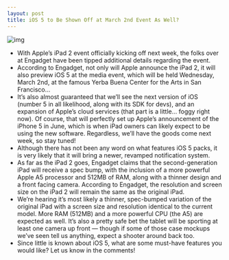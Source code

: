 ```yaml
---
layout: post
title: iOS 5 to Be Shown Off at March 2nd Event As Well?
---
```

![img](http://media.idownloadblog.com/wp-content/uploads/2011/02/March-2nd-Invite.jpeg)
* With Apple’s iPad 2 event officially kicking off next week, the folks over at Engadget have been tipped additional details regarding the event.
* According to Engadget, not only will Apple announce the iPad 2, it will also preview iOS 5 at the media event, which will be held Wednesday, March 2nd, at the famous Yerba Buena Center for the Arts in San Francisco…
* It’s also almost guaranteed that we’ll see the next version of iOS (number 5 in all likelihood, along with its SDK for devs), and an expansion of Apple’s cloud services (that part is a little… foggy right now). Of course, that will perfectly set up Apple’s announcement of the iPhone 5 in June, which is when iPad owners can likely expect to be using the new software. Regardless, we’ll have the goods come next week, so stay tuned!
* Although there has not been any word on what features iOS 5 packs, it is very likely that it will bring a newer, revamped notification system.
* As far as the iPad 2 goes, Engadget claims that the second-generation iPad will receive a spec bump, with the inclusion of a more powerful Apple A5 processor and 512MB of RAM, along with a thinner design and a front facing camera. According to Engadget, the resolution and screen size on the iPad 2 will remain the same as the original iPad.
* We’re hearing it’s most likely a thinner, spec-bumped variation of the original iPad with a screen size and resolution identical to the current model. More RAM (512MB) and a more powerful CPU (the A5) are expected as well. It’s also a pretty safe bet the tablet will be sporting at least one camera up front — though if some of those case mockups we’ve seen tell us anything, expect a shooter around back too.
* Since little is known about iOS 5, what are some must-have features you would like? Let us know in the comments!

